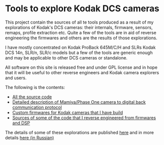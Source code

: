 # Tools to explore Kodak DCS cameras

This project contain the sources of all te tools produced as a result of my explorations of Kodak's DCS cameras: their internals, firmware, sensors, remaps, profile extraction etc. Quite a few of the tools are in aid of reverse engineering the firmwares and others are the results of those explorations.

I have mostly concentrated on Kodak ProBack 645M/C/H and SLRs Kodak DCS 14n, SLR/n, SLR/c models but a few of the tools are generic enough and may be applicable to other DCS cameras or standalone.

All software on this site is released free and under GPL license and in hope that it will be useful to other reverse engineers and Kodak camera explorers and users. 

The following is the contents:

* [All the source code](sources)
* [Detailed description of Mamiya/Phase One camera to digital back communication protocol](Mamiya_Protocol)
* [Custom firmwares for Kodak cameras that I have build](Firmwares)
* [Sources of some of the code that I reverse engineered from firmwares and DSP](Firmwares/Reversed_Sources)

The details of some of these explorations are published [here](https://dalex-257.livejournal.com/) and in more details [here (in Russian)](http://wowcamera.info/viewtopic.php?f=18&t=283)
